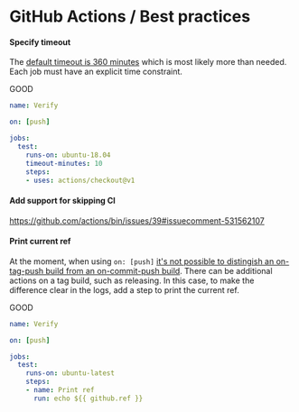 # GitHub Actions / Best practices

#### Specify timeout

The [default timeout is 360 minutes](https://help.github.com/en/articles/workflow-syntax-for-github-actions#jobsjob_idtimeout-minutes) which is most likely more than needed. Each job must have an explicit time constraint.

GOOD

```yml
name: Verify

on: [push]

jobs:
  test:
    runs-on: ubuntu-18.04
    timeout-minutes: 10
    steps:
    - uses: actions/checkout@v1
```

#### Add support for skipping CI

https://github.com/actions/bin/issues/39#issuecomment-531562107

#### Print current ref

At the moment, when using `on: [push]` [it's not possible to distingish an on-tag-push build from an on-commit-push build](https://github.community/t5/GitHub-Actions/Differentiate-between-tag-and-non-tag-builds/m-p/39540). There can be additional actions on a tag build, such as releasing. In this case, to make the difference clear in the logs, add a step to print the current ref.

GOOD

```yml
name: Verify

on: [push]

jobs:
  test:
    runs-on: ubuntu-latest
    steps:
    - name: Print ref
      run: echo ${{ github.ref }}
```
